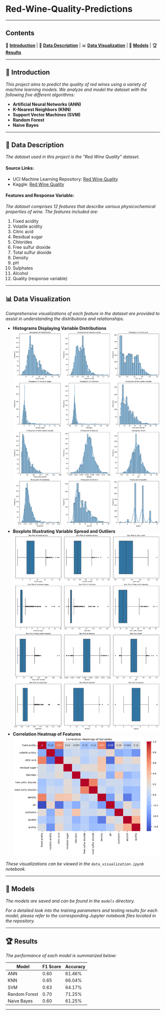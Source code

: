 # Red-Wine-Quality-Predictions

---

## Contents
:book: **[Introduction](#introduction)** | :scroll: **[Data Description](#data-description)** | :bar_chart: **[Data Visualization](#data-visualization)** | :robot: **[Models](#models)** | :trophy: **[Results](#results)**

---

## :book: Introduction

*This project aims to predict the quality of red wines using a variety of machine learning models. We analyze and model the dataset with the following five different algorithms:*

- **Artificial Neural Networks (ANN)**
- **K-Nearest Neighbors (KNN)**
- **Support Vector Machines (SVM)**
- **Random Forest**
- **Naive Bayes**

---

## :scroll: Data Description

*The dataset used in this project is the "Red Wine Quality" dataset.*

#### Source Links:
- UCI Machine Learning Repository: [Red Wine Quality](https://archive.ics.uci.edu/ml/datasets/wine+quality)
- Kaggle: [Red Wine Quality](https://www.kaggle.com/uciml/red-wine-quality-cortez-et-al-2009)

#### Features and Response Variable:
*The dataset comprises 12 features that describe various physicochemical properties of wine. The features included are:*

1. Fixed acidity
2. Volatile acidity
3. Citric acid
4. Residual sugar
5. Chlorides
6. Free sulfur dioxide
7. Total sulfur dioxide
8. Density
9. pH
10. Sulphates
11. Alcohol
12. Quality (response variable)

---

## :bar_chart: Data Visualization

*Comprehensive visualizations of each feature in the dataset are provided to assist in understanding the distributions and relationships.*

- **Histograms Displaying Variable Distributions** ![](pictures/histogram.png)
- **Boxplots Illustrating Variable Spread and Outliers** ![](pictures/box.png)
- **Correlation Heatmap of Features** ![](pictures/heatmap.png)

*These visualizations can be viewed in the `data_visualization.ipynb` notebook.*

---

## :robot: Models

*The models are saved and can be found in the `models` directory.*

*For a detailed look into the training parameters and testing results for each model, please refer to the corresponding Jupyter notebook files located in the repository.*

---

## :trophy: Results

*The performance of each model is summarized below:*

| Model          | F1 Score | Accuracy |
|----------------|----------|----------|
| ANN            | 0.60     | 61.46%   |
| KNN            | 0.65     | 66.04%   |
| SVM            | 0.63     | 64.17%   |
| Random Forest  | 0.70     | 71.25%   |
| Naive Bayes    | 0.60     | 61.25%   |

---
